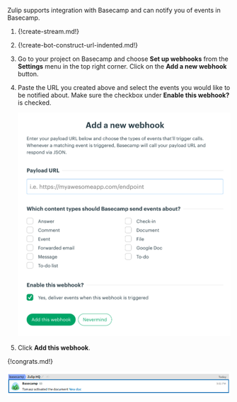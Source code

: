 Zulip supports integration with Basecamp and can notify you of
events in Basecamp.

1. {!create-stream.md!}

1. {!create-bot-construct-url-indented.md!}

1. Go to your project on Basecamp and choose **Set up webhooks**
   from the **Settings** menu in the top right corner. Click on
   the **Add a new webhook** button.

1. Paste the URL you created above and select the events you would like to
   be notified about. Make sure the checkbox under **Enable this webhook?**
   is checked.

    ![](/static/images/integrations/basecamp/001.png)

1. Click **Add this webhook**.

{!congrats.md!}

![](/static/images/integrations/basecamp/002.png)
